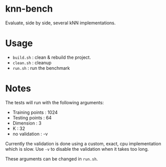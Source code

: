 # knn-bench

Evaluate, side by side, several kNN implementations.

# Usage

- `build.sh` : clean & rebuild the project.
- `clean.sh` : cleanup
- `run.sh`   : run the benchmark

# Notes

The tests will run with the following arguments:

- Training points : 1024
- Testing points  : 64
- Dimension       : 3
- K               : 32
- no validation   : -v

Currently the validation is done using a custom, exact, cpu implementation which is slow. Use `-v` to disable the validation when it takes too long.

These arguments can be changed in `run.sh`.
